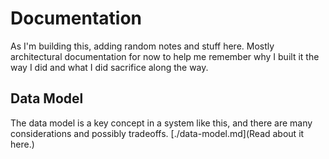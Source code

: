 # Documentation

As I'm building this, adding random notes and stuff here.
Mostly architectural documentation for now to help me remember why I built it the way I did and what I did sacrifice along the way.

## Data Model
The data model is a key concept in a system like this, and there are many considerations and possibly tradeoffs. [./data-model.md](Read about it here.)
